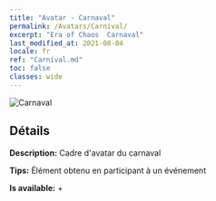 ```yaml
---
title: "Avatar - Carnaval"
permalink: /Avatars/Carnival/
excerpt: "Era of Chaos  Carnaval"
last_modified_at: 2021-08-04
locale: fr
ref: "Carnival.md"
toc: false
classes: wide
---
```

 ![Carnaval](/images/a/avatarFrame_95.png)

## Détails

 **Description:** Cadre d'avatar du carnaval 

 **Tips:** Élément obtenu en participant à un événement 

 **Is available:**  + 


